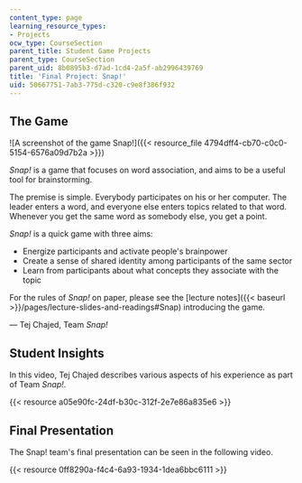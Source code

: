 ```yaml
---
content_type: page
learning_resource_types:
- Projects
ocw_type: CourseSection
parent_title: Student Game Projects
parent_type: CourseSection
parent_uid: 8b0895b3-d7ad-1cd4-2a5f-ab2996439769
title: 'Final Project: Snap!'
uid: 50667751-7ab3-775d-c320-c9e8f386f932
---
```


The Game
--------

![A screenshot of the game Snap!]({{< resource_file 4794dff4-cb70-c0c0-5154-6576a09d7b2a >}})

_Snap!_ is a game that focuses on word association, and aims to be a useful tool for brainstorming.

The premise is simple. Everybody participates on his or her computer. The leader enters a word, and everyone else enters topics related to that word. Whenever you get the same word as somebody else, you get a point.

_Snap!_ is a quick game with three aims:

*   Energize participants and activate people's brainpower
*   Create a sense of shared identity among participants of the same sector
*   Learn from participants about what concepts they associate with the topic

For the rules of _Snap!_ on paper, please see the [lecture notes]({{< baseurl >}}/pages/lecture-slides-and-readings#Snap) introducing the game.

— Tej Chajed, Team _Snap!_

Student Insights
----------------

In this video, Tej Chajed describes various aspects of his experience as part of Team _Snap!_.

{{< resource a05e90fc-24df-b30c-312f-2e7e86a835e6 >}}

Final Presentation
------------------

The Snap! team's final presentation can be seen in the following video.

{{< resource 0ff8290a-f4c4-6a93-1934-1dea6bbc6111 >}}
